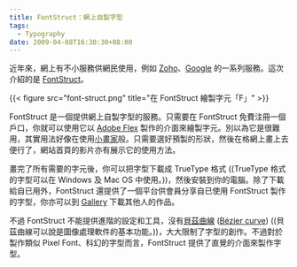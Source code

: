 ```yaml
---
title: FontStruct：網上自製字型
tags:
  - Typography
date: 2009-04-08T16:30:30+08:00
---
```



近年來，網上有不小服務供網民使用，例如 [Zoho](http://www.zoho.com/)、[Google](http://www.google.com/) 的一系列服務。這次介紹的是 [FontStruct](http://fontstruct.fontshop.com/)。

{{< figure src="font-struct.png" title="在 FontStruct 繪製字元「F」" >}}

FontStruct 是一個提供網上自製字型的服務。只需要在 FontStruct 免費注冊一個戶口，你就可以使用它以 [Adobe Flex](http://www.adobe.com/products/flex/) 製作的介面來繪製字元。別以為它是很難用，其實用法好像在使用[小畫家](http://zh.wikipedia.org/wiki/%E7%94%BB%E5%9B%BE)般。只需要選好預製的形狀，然後在格網上畫上去便行了，網站首頁的影片亦有展示它的使用方法。

畫完了所有需要的字元後，你可以把字型下載成 TrueType 格式 ((TrueType 格式的字型可以在 Windows 及 Mac OS 中使用。))，然後安裝到你的電腦。除了下載給自已用外，FontStruct 還提供了一個平台供會員分享自已使用 FontStruct 製作的字型，你亦可以到 [Gallery](http://fontstruct.fontshop.com/gallery) 下載其他人的作品。

不過 FontStruct 不能提供進階的設定和工具，沒有[貝茲曲線](http://zh.wikipedia.org/wiki/%E8%B2%9D%E8%8C%B2%E6%9B%B2%E7%B7%9A) ([Bézier curve](http://en.wikipedia.org/wiki/B%C3%A9zier_curve)) ((貝茲曲線可以說是圖像處理軟件的基本功能。))，大大限制了字型的創作。不過對於製作類似 Pixel Font、科幻的字型而言，FontStruct 提供了直覺的介面來製作字型。
